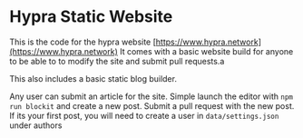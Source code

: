 Hypra Static Website
========================

This is the code for the hypra website [https://www.hypra.network](https://www.hypra.network)
It comes with a basic website build for anyone to be able to to modify the site and submit pull requests.a

This also includes a basic static blog builder.

Any user can submit an article for the site. Simple launch the editor with `npm run blockit` and create a new post.
Submit a pull request with the new post. If its your first post, you will need to create a user in `data/settings.json` under authors
